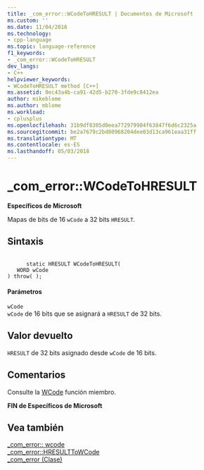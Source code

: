 ```yaml
---
title: _com_error::WCodeToHRESULT | Documentos de Microsoft
ms.custom: ''
ms.date: 11/04/2016
ms.technology:
- cpp-language
ms.topic: language-reference
f1_keywords:
- _com_error::WCodeToHRESULT
dev_langs:
- C++
helpviewer_keywords:
- WCodeToHRESULT method [C++]
ms.assetid: 0ec43a4b-ca91-42d5-b270-3fde9c8412ea
author: mikeblome
ms.author: mblome
ms.workload:
- cplusplus
ms.openlocfilehash: 31b9df8305d0eea772979904f63847f6d6c2325a
ms.sourcegitcommit: be2a7679c2bd80968204dee03d13ca961eaa31ff
ms.translationtype: MT
ms.contentlocale: es-ES
ms.lasthandoff: 05/03/2018
---
```

# <a name="comerrorwcodetohresult"></a>_com_error::WCodeToHRESULT
**Específicos de Microsoft**  
  
 Mapas de bits de 16 `wCode` a 32 bits `HRESULT`.  
  
## <a name="syntax"></a>Sintaxis  
  
```  
  
      static HRESULT WCodeToHRESULT(  
   WORD wCode   
) throw( );  
```  
  
#### <a name="parameters"></a>Parámetros  
 `wCode`  
 `wCode` de 16 bits que se asignará a `HRESULT` de 32 bits.  
  
## <a name="return-value"></a>Valor devuelto  
 `HRESULT` de 32 bits asignado desde `wCode` de 16 bits.  
  
## <a name="remarks"></a>Comentarios  
 Consulte la [WCode](../cpp/com-error-wcode.md) función miembro.  
  
 **FIN de Específicos de Microsoft**  
  
## <a name="see-also"></a>Vea también  
 [_com_error:: wcode](../cpp/com-error-wcode.md)   
 [_com_error::HRESULTToWCode](../cpp/com-error-hresulttowcode.md)   
 [_com_error (Clase)](../cpp/com-error-class.md)